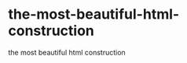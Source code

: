 the-most-beautiful-html-construction
====================================

the most beautiful html construction